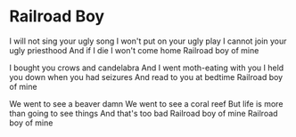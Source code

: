 # Railroad Boy

I will not sing your ugly song
I won't put on your ugly play
I cannot join your ugly priesthood
And if I die I won't come home
Railroad boy of mine

I bought you crows and candelabra
And I went moth-eating with you
I held you down when you had seizures
And read to you at bedtime
Railroad boy of mine

We went to see a beaver damn
We went to see a coral reef
But life is more than going to see things
And that's too bad
Railroad boy of mine
Railroad boy of mine
